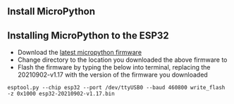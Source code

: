 ## Install MicroPython

## Installing MicroPython to the ESP32

- Download the [latest micropython firmware](https://micropython.org/download/esp32/)
- Change directory to the location you downloaded the above firmware to
- Flash the firmware by typing the below into terminal, replacing the 20210902-v1.17 with the version of the firmware you downloaded
```
esptool.py --chip esp32 --port /dev/ttyUSB0 --baud 460800 write_flash -z 0x1000 esp32-20210902-v1.17.bin
```